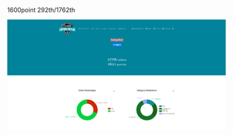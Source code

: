 1600point
292th/1762th

![aa](https://github.com/xn16h7/CTF/blob/master/Tenable%20CTF%202021/img/result.png)
